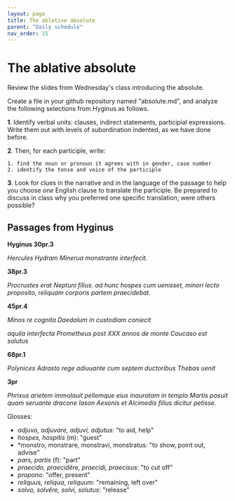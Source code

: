 ```yaml
---
layout: page
title: The ablative absolute
parent: "Daily schedule"
nav_order: 15
---
```



# The ablative absolute

Review the slides from Wednesday's class introducing the absolute.    

Create a file in your github repository named "absolute.md", and analyze the following selections from Hyginus as follows.

**1**. Identify verbal units: clauses, indirect statements, participial expressions.  Write them out with levels of subordination indented, as we have done before.

**2**. Then, for each participle, write:

    1. find the noun or pronoun it agrees with in gender, case number
    2. identify the tense and voice of the participle


**3**. Look for clues in the narrative and in the language of the passage to help you choose *one* English clause to translate the participle.  Be prepared to discuss in class why you preferred one specific translation; were others possible?


## Passages from Hyginus

**Hyginus 30pr.3**

*Hercules Hydram Minerua monstrante interfecit.*


**38pr.3**

*Procrustes erat Neptuni filius. ad hunc hospes cum uenisset, minori lecto proposito, reliquam corporis partem praecidebat.*

**45pr.4**

*Minos re cognita Daedalum in custodiam coniecit*


*aquila interfecta Prometheus post ⅩⅩⅩ annos de monte Caucaso est solutus*


**68pr.1**

*Polynices Adrasto rege adiuuante cum septem ductoribus Thebas uenit*


**3pr**


*Phrixus arietem immolauit pellemque eius inauratam in templo Martis posuit quam seruante dracone Iason Aesonis et Alcimedis filius dicitur petisse.*


Glosses:

- *adjuvo, adjuvare, adjuvi, adjutus*: "to aid, help"
- *hospes, hospitis* (m): "guest"
- *monstro, monstrare, monstravi, monstratus: "to show, point out, advise"
- *pars, partis* (f): "part"
- *praecido, praecidĕre, praecidi, praecisus*: "to cut off"
- *propono*: "offer, present"
- *reliquus, reliqua, reliquum*: "remaining, left over"
- *solvo, solvĕre, solvi, solutus*: "release"